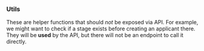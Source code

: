 ### Utils

These are helper functions that should _not_ be exposed via API. For example, we might want to check if a stage exists before creating an applicant there. They will be **used** by the API, but there will not be an endpoint to call it directly.
